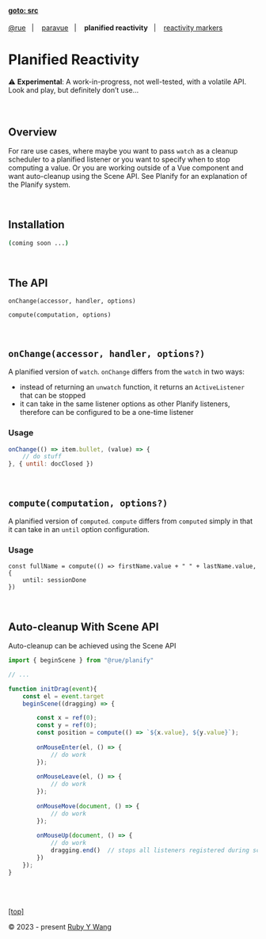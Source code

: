#### [goto: src](https://github.com/ruby-cube/rue/tree/main/packages/paravue)
[@rue](https://github.com/ruby-cube/rue)  &nbsp;&nbsp;|&nbsp; &nbsp;  [paravue](https://github.com/ruby-cube/rue/tree/main/packages/paravue#goto-src)  &nbsp;&nbsp;|&nbsp; &nbsp; **planified reactivity**  &nbsp;&nbsp;|&nbsp; &nbsp; [reactivity markers](https://github.com/ruby-cube/rue/tree/main/packages/paravue/docs/reactivity-markers.md)
# Planified Reactivity

<aside>
⚠️ <b>Experimental</b>: A work-in-progress, not well-tested, with a volatile API. Look and play, but definitely don’t use…
</aside>
<br/>
<br/>

## Overview

For rare use cases, where maybe you want to pass `watch` as a cleanup scheduler to a planified listener or you want to specify when to stop computing a value. Or you are working outside of a Vue component and want auto-cleanup using the Scene API. See Planify for an explanation of the Planify system.

<br/>

## Installation

```bash
(coming soon ...)
```
</br>

## The API

`onChange(accessor, handler, options)`

`compute(computation, options)`

<br/>

## `onChange(accessor, handler, options?)`

A planified version of `watch`. `onChange` differs from the `watch` in two ways: 

- instead of returning an `unwatch` function, it returns an `ActiveListener` that can be stopped
- it can take in the same listener options as other Planify listeners, therefore can be configured to be a one-time listener

### Usage

```jsx
onChange(() => item.bullet, (value) => {
    // do stuff
}, { until: docClosed })
```
<br/>

## `compute(computation, options?)`

A planified version of `computed`.  `compute` differs from `computed` simply in that it can take in an `until` option configuration.

### Usage

```tsx
const fullName = compute(() => firstName.value + " " + lastName.value, { 
    until: sessionDone 
})
```
<br/>

## Auto-cleanup With Scene API

Auto-cleanup can be achieved using the Scene API

```jsx
import { beginScene } from "@rue/planify"

// ...

function initDrag(event){
    const el = event.target
    beginScene((dragging) => {

        const x = ref(0);
        const y = ref(0);
        const position = compute(() => `${x.value}, ${y.value}`);
    
        onMouseEnter(el, () => {
            // do work
        });
     
        onMouseLeave(el, () => {
            // do work
        });
    
        onMouseMove(document, () => {
            // do work
        });
    
        onMouseUp(document, () => {
            // do work
            dragging.end()  // stops all listeners registered during scene
        })
    });
}
```

<br/>
<br/>

[[top]](https://github.com/ruby-cube/rue/tree/main/packages/paravue/docs/planified-reactivity.md)

© 2023 - present [Ruby Y Wang](https://github.com/ruby-cube)

